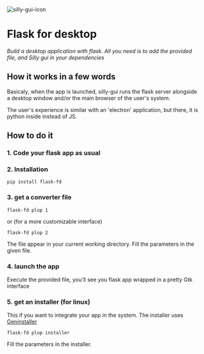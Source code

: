 ![silly-gui-icon](https://i.goopics.net/tou3jl.png)

# Flask for desktop

_Build a desktop application with flask._
_All you need is to add the provided file, and Silly gui in your dependencies_



## How it works in a few words

Basicaly, when the app is launched, silly-gui runs the flask server alongside a desktop window and/or the main browser of the user's system.

The user's experience is similar with an 'electron' application, but there, it is python inside instead of JS.

## How to do it

### 1. Code your flask app as usual


### 2. Installation

```
pip install flask-fd
```

### 3. get a converter file

```
flask-fd plop 1
```
or (for a more customizable interface)
```
flask-fd plop 2
```
The file appear in your current working directory.
Fill the parameters in the given file.

### 4. launch the app

Execute the provided file, you'll see you flask app wrapped in a pretty
Gtk interface

### 5. get an installer (for linux)
This if you want to integrate your app in the system.
The installer uses [Geninstaller](https://github.com/byoso/geninstaller)

```
flask-fd plop installer
```
Fill the parameters in the installer.
